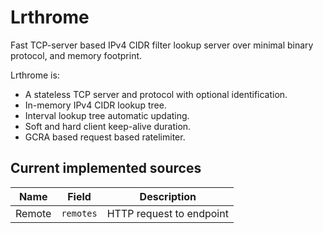 # Lrthrome

Fast TCP-server based IPv4 CIDR filter lookup server over minimal binary protocol, and memory footprint.

Lrthrome is:

- A stateless TCP server and protocol with optional identification.
- In-memory IPv4 CIDR lookup tree.
- Interval lookup tree automatic updating.
- Soft and hard client keep-alive duration.
- GCRA based request based ratelimiter.

## Current implemented sources

|  Name  |   Field   |       Description        |
| ------ | --------- | ------------------------ |
| Remote | `remotes` | HTTP request to endpoint |
